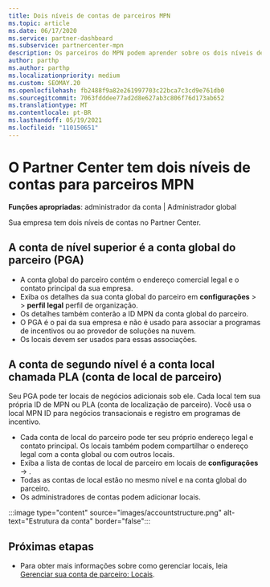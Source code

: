 ```yaml
---
title: Dois níveis de contas de parceiros MPN
ms.topic: article
ms.date: 06/17/2020
ms.service: partner-dashboard
ms.subservice: partnercenter-mpn
description: Os parceiros do MPN podem aprender sobre os dois níveis de contas no Partner Center, a conta global do parceiro (PGA) e a conta de localização do parceiro (PLA).
author: parthp
ms.author: parthp
ms.localizationpriority: medium
ms.custom: SEOMAY.20
ms.openlocfilehash: fb2488f9a82e261997703c22bca7c3cd9e761db0
ms.sourcegitcommit: 7063fdddee77ad2d8e627ab3c806f76d173ab652
ms.translationtype: MT
ms.contentlocale: pt-BR
ms.lasthandoff: 05/19/2021
ms.locfileid: "110150651"
---
```

# <a name="partner-center-has-two-levels-of-accounts-for-mpn-partners"></a>O Partner Center tem dois níveis de contas para parceiros MPN

**Funções apropriadas**: administrador da conta | Administrador global

Sua empresa tem dois níveis de contas no Partner Center.

## <a name="the-top-level-account-is-the-partner-global-account-pga"></a>A conta de nível superior é a conta global do parceiro (PGA)

- A conta global do parceiro contém o endereço comercial legal e o contato principal da sua empresa. 
- Exiba os detalhes da sua conta global do parceiro em **configurações**  >    >  **perfil legal** perfil de organização.
- Os detalhes também conterão a ID MPN da conta global do parceiro. 
- O PGA é o pai da sua empresa e não é usado para associar a programas de incentivos ou ao provedor de soluções na nuvem. 
- Os locais devem ser usados para essas associações.

## <a name="the-second-level-account-is-the-location-account-called-partner-location-account-pla"></a>A conta de segundo nível é a conta local chamada PLA (conta de local de parceiro)

Seu PGA pode ter locais de negócios adicionais sob ele. Cada local tem sua própria ID de MPN ou PLA (conta de localização de parceiro). Você usa o local MPN ID para negócios transacionais e registro em programas de incentivo.

- Cada conta de local do parceiro pode ter seu próprio endereço legal e contato principal. Os locais também podem compartilhar o endereço legal com a conta global ou com outros locais.
- Exiba a lista de contas de local de parceiro em locais de **configurações**  ->  .
- Todas as contas de local estão no mesmo nível e na conta global do parceiro.
- Os administradores de contas podem adicionar locais.

:::image type="content" source="images/accountstructure.png" alt-text="Estrutura da conta" border="false":::

## <a name="next-steps"></a>Próximas etapas

- Para obter mais informações sobre como gerenciar locais, leia [Gerenciar sua conta de parceiro: Locais](manage-locations.md).
